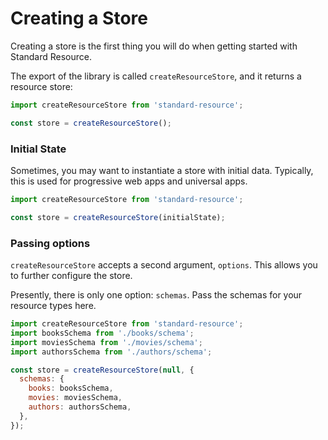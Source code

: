 # Creating a Store

Creating a store is the first thing you will do when getting started with Standard Resource.

The export of the library is called `createResourceStore`, and it returns a resource store:

```js
import createResourceStore from 'standard-resource';

const store = createResourceStore();
```

### Initial State

Sometimes, you may want to instantiate a store with initial data. Typically, this is used
for progressive web apps and universal apps.

```js
import createResourceStore from 'standard-resource';

const store = createResourceStore(initialState);
```

### Passing options

`createResourceStore` accepts a second argument, `options`. This allows you to further
configure the store.

Presently, there is only one option: `schemas`. Pass the schemas for your resource types
here.

```js
import createResourceStore from 'standard-resource';
import booksSchema from './books/schema';
import moviesSchema from './movies/schema';
import authorsSchema from './authors/schema';

const store = createResourceStore(null, {
  schemas: {
    books: booksSchema,
    movies: moviesSchema,
    authors: authorsSchema,
  },
});
```
